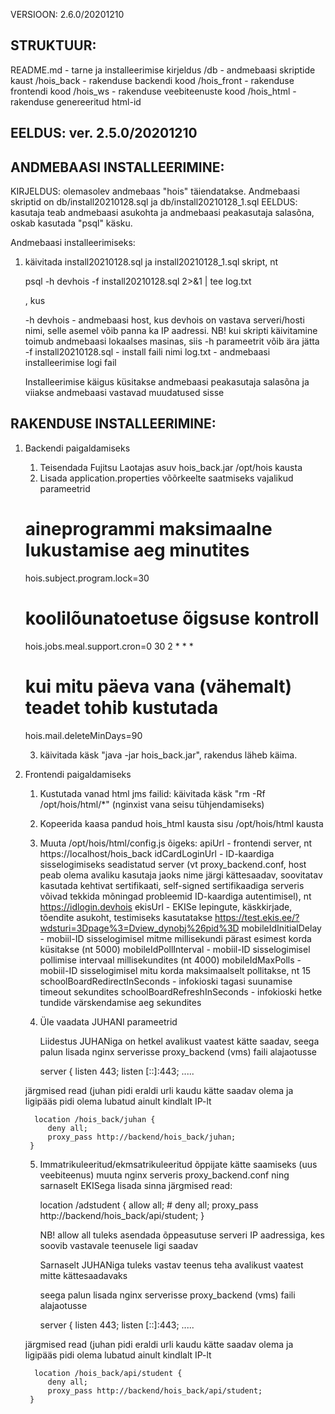 VERSIOON:  2.6.0/20201210

STRUKTUUR:
------------------------------------------------------
README.md - tarne ja installeerimise kirjeldus
/db - andmebaasi skriptide kaust
/hois_back - rakenduse backendi kood
/hois_front - rakenduse frontendi kood
/hois_ws - rakenduse veebiteenuste kood
/hois_html - rakenduse genereeritud html-id


EELDUS: ver. 2.5.0/20201210
------------------------------------------------------

ANDMEBAASI INSTALLEERIMINE:
------------------------------------------------------

KIRJELDUS: olemasolev andmebaas "hois" täiendatakse. Andmebaasi skriptid on db/install20210128.sql ja db/install20210128_1.sql
EELDUS: kasutaja teab andmebaasi asukohta ja andmebaasi peakasutaja salasõna, oskab kasutada "psql" käsku.

Andmebaasi installeerimiseks:
1. käivitada install20210128.sql ja install20210128_1.sql skript, nt
   
   psql -h devhois -f install20210128.sql 2>&1 | tee log.txt
   
   , kus
   
   -h devhois - andmebaasi host, kus devhois on vastava serveri/hosti nimi, selle asemel võib panna ka IP aadressi. NB! kui skripti käivitamine toimub andmebaasi lokaalses masinas, siis -h parameetrit võib ära jätta
   -f install20210128.sql - install faili nimi
   log.txt - andmebaasi installeerimise logi fail
   
   Installeerimise käigus küsitakse andmebaasi peakasutaja salasõna ja viiakse andmebaasi vastavad muudatused sisse



RAKENDUSE INSTALLEERIMINE:
------------------------------------------------------
1. Backendi paigaldamiseks
	1. Teisendada Fujitsu Laotajas asuv hois_back.jar /opt/hois kausta
	2. Lisada application.properties võõrkeelte saatmiseks vajalikud parameetrid
	

	# aineprogrammi maksimaalne lukustamise aeg minutites
	hois.subject.program.lock=30

	# koolilõunatoetuse õigsuse kontroll
	hois.jobs.meal.support.cron=0 30 2 * * *

	# kui mitu päeva vana (vähemalt) teadet tohib kustutada
	hois.mail.deleteMinDays=90

	
	3. käivitada käsk "java -jar hois_back.jar", rakendus läheb käima.
	
2. Frontendi paigaldamiseks
	1. Kustutada vanad html jms failid: käivitada käsk "rm -Rf /opt/hois/html/*" (nginxist vana seisu tühjendamiseks)
	2. Kopeerida kaasa pandud hois_html kausta sisu /opt/hois/html kausta
	3. Muuta /opt/hois/html/config.js õigeks:
		apiUrl - frontendi server, nt https://localhost/hois_back
		idCardLoginUrl - ID-kaardiga sisselogimiseks seadistatud server (vt proxy_backend.conf, host peab olema avaliku kasutaja jaoks nime järgi kättesaadav, soovitatav kasutada kehtivat sertifikaati, self-signed sertifikaadiga serveris võivad tekkida mõningad probleemid ID-kaardiga autentimisel), nt https://idlogin.devhois
		ekisUrl - EKISe lepingute, käskkirjade, tõendite asukoht, testimiseks kasutatakse https://test.ekis.ee/?wdsturi=3Dpage%3=Dview_dynobj%26pid%3D
		mobileIdInitialDelay - mobiil-ID sisselogimisel mitme millisekundi pärast esimest korda küsitakse (nt 5000)
		mobileIdPollInterval - mobiil-ID sisselogimisel pollimise intervaal millisekundites (nt 4000)
		mobileIdMaxPolls - mobiil-ID sisselogimisel mitu korda maksimaalselt pollitakse, nt 15
		schoolBoardRedirectInSeconds - infokioski tagasi suunamise timeout sekundites
		schoolBoardRefreshInSeconds - infokioski hetke tundide värskendamise aeg sekundites 
     
	4. Üle vaadata JUHANI parameetrid
	   
	   Liidestus JUHANiga on hetkel avalikust vaatest kätte saadav, seega palun lisada nginx serverisse proxy_backend (vms) faili alajaotusse
	   
	   server {
		listen 443;
		listen [::]:443;
		.....
		
	  järgmised read (juhan pidi eraldi urli kaudu kätte saadav olema ja ligipääs pidi olema lubatud ainult kindlalt IP-lt
	  
	     location /hois_back/juhan {
			deny all;
			proxy_pass http://backend/hois_back/juhan;
		}

	5. Immatrikuleeritud/ekmsatrikuleeritud õppijate kätte saamiseks (uus veebiteenus) muuta nginx serveris proxy_backend.conf ning sarnaselt EKISega lisada sinna järgmised read:

      	location /adstudent {
			allow all;
			# deny all;
			proxy_pass http://backend/hois_back/api/student;
		}

		NB! allow all tuleks asendada õppeasutuse serveri IP aadressiga, kes soovib vastavale teenusele ligi saadav
		
		Sarnaselt JUHANiga tuleks vastav teenus teha avalikust vaatest mitte kättesaadavaks
	
		seega palun lisada nginx serverisse proxy_backend (vms) faili alajaotusse
	   
	   server {
		listen 443;
		listen [::]:443;
		.....
		
	  järgmised read (juhan pidi eraldi urli kaudu kätte saadav olema ja ligipääs pidi olema lubatud ainult kindlalt IP-lt
	  
	     location /hois_back/api/student {
			deny all;
			proxy_pass http://backend/hois_back/api/student;
		}
	
	
	

		

